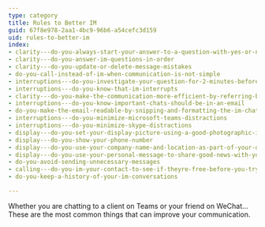 ```yaml
---
type: category
title: Rules to Better IM
guid: 67f8e978-2aa1-4bc9-96b6-a54cefc3d159
uid: rules-to-better-im
index:
- clarity---do-you-always-start-your-answer-to-a-question-with-yes-or-no-first-then-give-your-opinion
- clarity---do-you-answer-im-questions-in-order
- clarity---do-you-update-or-delete-message-mistakes
- do-you-call-instead-of-im-when-communication-is-not-simple
- interruptions---do-you-investigate-your-question-for-2-minutes-before-asking-someone-on-im
- interruptions---do-you-know-that-im-interrupts
- clarity---do-you-make-the-communication-more-efficient-by-referring-back-to-a-subject-of-an-email
- interruptions---do-you-know-important-chats-should-be-in-an-email
- do-you-make-the-email-readable-by-snipping-and-formatting-the-im-chat
- interruptions---do-you-minimize-microsoft-teams-distractions
- interruptions---do-you-minimize-skype-distractions
- display---do-you-set-your-display-picture-using-a-good-photographic-image-of-yourself
- display---do-you-show-your-phone-number
- display---do-you-use-your-company-name-and-location-as-part-of-your-display-name
- display---do-you-use-your-personal-message-to-share-good-news-with-your-contacts
- do-you-avoid-sending-unnecessary-messages
- calling---do-you-im-your-contact-to-see-if-theyre-free-before-you-try-calling-them
- do-you-keep-a-history-of-your-im-conversations

---
```

Whether you are chatting to a client on Teams or your friend on WeChat… These are the most common things that can improve your communication.

